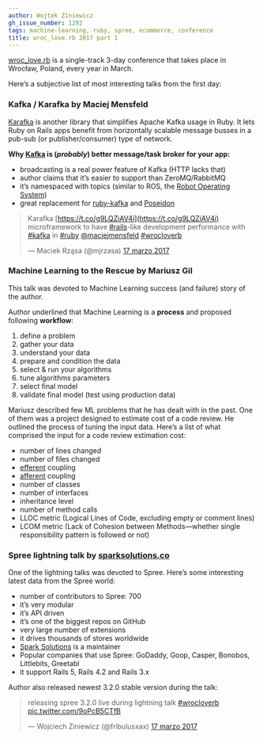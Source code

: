 ```yaml
---
author: Wojtek Ziniewicz
gh_issue_number: 1292
tags: machine-learning, ruby, spree, ecommerce, conference
title: wroc_love.rb 2017 part 1
---
```


[wroc_love.rb](https://wrocloverb.com/) is a single-track 3-day conference that takes place in Wrocław, Poland, every year in March.

Here’s a subjective list of most interesting talks from the first day:

### Kafka / Karafka by Maciej Mensfeld

[Karafka](https://github.com/karafka/karafka) is another library that simplifies Apache Kafka usage in Ruby. It lets Ruby on Rails apps benefit from horizontally scalable message busses in a pub-sub (or publisher/​consumer) type of network.

**Why [Kafka](https://kafka.apache.org/) is (*probably*) better message/​task broker for your app:**

- broadcasting is a real power feature of Kafka (HTTP lacks that)
- author claims that it’s easier to support than ZeroMQ/​RabbitMQ
- it’s namespaced with topics (similar to ROS, the [Robot Operating System](http://www.ros.org/))
- great replacement for [ruby-kafka](https://github.com/zendesk/ruby-kafka) and [Poseidon](https://github.com/bpot/poseidon)

> Karafka [https://t.co/g9LQZiAV4i](https://t.co/g9LQZiAV4i) microframework to have [#rails](https://twitter.com/hashtag/rails?src=hash)-like development performance with [#kafka](https://twitter.com/hashtag/kafka?src=hash) in [#ruby](https://twitter.com/hashtag/ruby?src=hash) [@maciejmensfeld](https://twitter.com/maciejmensfeld) [#wrocloverb](https://twitter.com/hashtag/wrocloverb?src=hash)
>
> — Maciek Rząsa (@mjrzasa) [17 marzo 2017](https://twitter.com/mjrzasa/status/842771868239192064)

### Machine Learning to the Rescue by Mariusz Gil

This talk was devoted to Machine Learning success (and failure) story of the author.

Author underlined that Machine Learning is a **process** and proposed following **workflow**:

1. define a problem
2. gather your data
3. understand your data
4. prepare and condition the data
5. select & run your algorithms
6. tune algorithms parameters
7. select final model
8. validate final model (test using production data)

Mariusz described few ML problems that he has dealt with in the past. One of them was a project designed to estimate cost of a code review. He outlined the process of tuning the input data. Here’s a list of what comprised the input for a code review estimation cost:

- number of lines changed
- number of files changed
- [efferent](https://en.wikipedia.org/wiki/Efferent_coupling) coupling
- [afferent](https://en.wikipedia.org/wiki/Coupling_(computer_programming)) coupling
- number of classes
- number of interfaces
- inheritance level
- number of method calls
- LLOC metric (Logical Lines of Code, excluding empty or comment lines)
- LCOM metric (Lack of Cohesion between Methods—​whether single responsibility pattern is followed or not)

### Spree lightning talk by [sparksolutions.co](https://sparksolutions.co/)

One of the lightning talks was devoted to Spree. Here’s some interesting latest data from the Spree world:

- number of contributors to Spree: 700
- it’s very modular
- it’s API driven
- it’s one of the biggest repos on GitHub
- very large number of extensions
- it drives thousands of stores worldwide
- [Spark Solutions](https://sparksolutions.co/) is a maintainer
- Popular companies that use Spree: GoDaddy, Goop, Casper, Bonobos, Littlebits, Greetabl
- it support Rails 5, Rails 4.2 and Rails 3.x

Author also released newest 3.2.0 stable version during the talk:

> releasing spree 3.2.0 live during lightning talk [#wrocloverb](https://twitter.com/hashtag/wrocloverb?src=hash) [pic.twitter.com/9oPcB5CTfB](https://t.co/9oPcB5CTfB)
>
> — Wojciech Ziniewicz (@fribulusxax) [17 marzo 2017](https://twitter.com/fribulusxax/status/842800094915301376)
